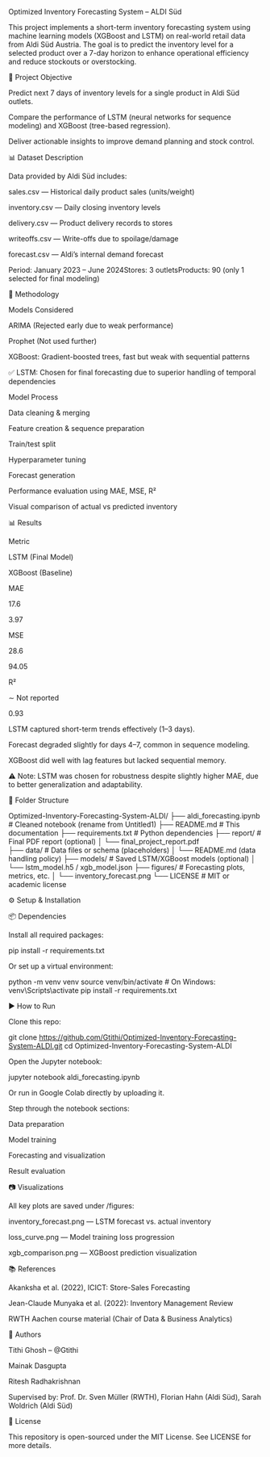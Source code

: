 Optimized Inventory Forecasting System – ALDI Süd

This project implements a short-term inventory forecasting system using machine learning models (XGBoost and LSTM) on real-world retail data from Aldi Süd Austria. The goal is to predict the inventory level for a selected product over a 7-day horizon to enhance operational efficiency and reduce stockouts or overstocking.

📌 Project Objective

Predict next 7 days of inventory levels for a single product in Aldi Süd outlets.

Compare the performance of LSTM (neural networks for sequence modeling) and XGBoost (tree-based regression).

Deliver actionable insights to improve demand planning and stock control.

📊 Dataset Description

Data provided by Aldi Süd includes:

sales.csv — Historical daily product sales (units/weight)

inventory.csv — Daily closing inventory levels

delivery.csv — Product delivery records to stores

writeoffs.csv — Write-offs due to spoilage/damage

forecast.csv — Aldi’s internal demand forecast

Period: January 2023 – June 2024Stores: 3 outletsProducts: 90 (only 1 selected for final modeling)

🧪 Methodology

Models Considered

ARIMA (Rejected early due to weak performance)

Prophet (Not used further)

XGBoost: Gradient-boosted trees, fast but weak with sequential patterns

✅ LSTM: Chosen for final forecasting due to superior handling of temporal dependencies

Model Process

Data cleaning & merging

Feature creation & sequence preparation

Train/test split

Hyperparameter tuning

Forecast generation

Performance evaluation using MAE, MSE, R²

Visual comparison of actual vs predicted inventory

📊 Results

Metric

LSTM (Final Model)

XGBoost (Baseline)

MAE

17.6

3.97

MSE

28.6

94.05

R²

∼ Not reported

0.93

LSTM captured short-term trends effectively (1–3 days).

Forecast degraded slightly for days 4–7, common in sequence modeling.

XGBoost did well with lag features but lacked sequential memory.

⚠️ Note: LSTM was chosen for robustness despite slightly higher MAE, due to better generalization and adaptability.

📂 Folder Structure

Optimized-Inventory-Forecasting-System-ALDI/
├── aldi_forecasting.ipynb           # Cleaned notebook (rename from Untitled1)
├── README.md                        # This documentation
├── requirements.txt                 # Python dependencies
├── report/                          # Final PDF report (optional)
│   └── final_project_report.pdf     
├── data/                            # Data files or schema (placeholders)
│   └── README.md (data handling policy)
├── models/                          # Saved LSTM/XGBoost models (optional)
│   └── lstm_model.h5 / xgb_model.json
├── figures/                         # Forecasting plots, metrics, etc.
│   └── inventory_forecast.png
└── LICENSE                          # MIT or academic license

⚙️ Setup & Installation

📦 Dependencies

Install all required packages:

pip install -r requirements.txt

Or set up a virtual environment:

python -m venv venv
source venv/bin/activate      # On Windows: venv\Scripts\activate
pip install -r requirements.txt

▶️ How to Run

Clone this repo:

git clone https://github.com/Gtithi/Optimized-Inventory-Forecasting-System-ALDI.git
cd Optimized-Inventory-Forecasting-System-ALDI

Open the Jupyter notebook:

jupyter notebook aldi_forecasting.ipynb

Or run in Google Colab directly by uploading it.

Step through the notebook sections:

Data preparation

Model training

Forecasting and visualization

Result evaluation

📷 Visualizations

All key plots are saved under /figures:

inventory_forecast.png — LSTM forecast vs. actual inventory

loss_curve.png — Model training loss progression

xgb_comparison.png — XGBoost prediction visualization

📚 References

Akanksha et al. (2022), ICICT: Store-Sales Forecasting

Jean-Claude Munyaka et al. (2022): Inventory Management Review

RWTH Aachen course material (Chair of Data & Business Analytics)

👥 Authors

Tithi Ghosh – @Gtithi

Mainak Dasgupta

Ritesh Radhakrishnan

Supervised by: Prof. Dr. Sven Müller (RWTH), Florian Hahn (Aldi Süd), Sarah Woldrich (Aldi Süd)

📄 License

This repository is open-sourced under the MIT License. See LICENSE for more details.
